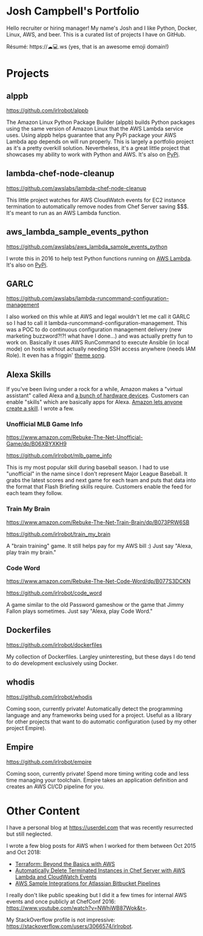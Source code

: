 # Josh Campbell's Portfolio
Hello recruiter or hiring manager! My name's Josh and I like Python, Docker, Linux, AWS, and beer. This is a curated list of projects I have on GitHub.

Résumé: https://☁💻.ws (yes, that is an awesome emoji domain!)

# Projects
## alppb
https://github.com/irlrobot/alppb

The Amazon Linux Python Package Builder (alppb) builds Python packages using the same version of Amazon Linux that the AWS Lambda service uses. Using alppb helps guarantee that any PyPi package your AWS Lambda app depends on will run properly. This is largely a portfolio project as it's a pretty overkill solution. Nevertheless, it's a great little project that showcases my ability to work with Python and AWS. It's also on [PyPi](https://pypi.org/project/alppb/).

## lambda-chef-node-cleanup
https://github.com/awslabs/lambda-chef-node-cleanup

This little project watches for AWS CloudWatch events for EC2 instance termination to automatically remove nodes from Chef Server saving $$$. It's meant to run as an AWS Lambda function.

## aws_lambda_sample_events_python
https://github.com/awslabs/aws_lambda_sample_events_python

I wrote this in 2016 to help test Python functions running on [AWS Lambda](https://aws.amazon.com/lambda/). It's also on [PyPi](https://pypi.org/project/aws-lambda-sample-events/).

## GARLC
https://github.com/awslabs/lambda-runcommand-configuration-management

I also worked on this while at AWS and legal wouldn't let me call it GARLC so I had to call it lambda-runcommand-configuration-management. This was a POC to do continuous configuration management delivery (new marketing buzzword?!?! what have I done...) and was actually pretty fun to work on. Basically it uses AWS RunCommand to execute Ansible (in local mode) on hosts without actually needing SSH access anywhere (needs IAM Role). It even has a friggin' [theme song](https://github.com/awslabs/lambda-runcommand-configuration-management#theme-song).

## Alexa Skills
If you've been living under a rock for a while, Amazon makes a "virtual assistant" called Alexa and [a bunch of hardware devices](https://www.amazon.com/Amazon-Echo-And-Alexa-Devices/b?node=9818047011). Customers can enable "skills" which are basically apps for Alexa. [Amazon lets anyone create a skill](https://developer.amazon.com/alexa). I wrote a few.

### Unofficial MLB Game Info
https://www.amazon.com/Rebuke-The-Net-Unofficial-Game/dp/B06XBYXKH9

https://github.com/irlrobot/mlb_game_info

This is my most popular skill during baseball season. I had to use "unofficial" in the name since I don't represent Major League Baseball. It grabs the latest scores and next game for each team and puts that data into the format that Flash Briefing skills require. Customers enable the feed for each team they follow.

### Train My Brain
https://www.amazon.com/Rebuke-The-Net-Train-Brain/dp/B073PRW6SB

https://github.com/irlrobot/train_my_brain

A "brain training" game. It still helps pay for my AWS bill :) Just say "Alexa, play train my brain."

### Code Word
https://www.amazon.com/Rebuke-The-Net-Code-Word/dp/B077S3DCKN

https://github.com/irlrobot/code_word

A game similar to the old Password gameshow or the game that Jimmy Fallon plays sometimes. Just say "Alexa, play Code Word."

## Dockerfiles
https://github.com/irlrobot/dockerfiles

My collection of Dockerfiles. Largley uninteresting, but these days I do tend to do development exclusively using Docker.

## whodis
https://github.com/irlrobot/whodis

Coming soon, currently private! Automatically detect the programming language and any frameworks being used for a project. Useful as a library for other projects that want to do automatic configuration (used by my other project Empire).

## Empire
https://github.com/irlrobot/empire

Coming soon, currently private! Spend more timing writing code and less time managing your toolchain. Empire takes an application definition and creates an AWS CI/CD pipeline for you.

# Other Content
I have a personal blog at https://userdel.com that was recently resurrected but still neglected.

I wrote a few blog posts for AWS when I worked for them between Oct 2015 and Oct 2018:
* [Terraform: Beyond the Basics with AWS](https://aws.amazon.com/blogs/apn/terraform-beyond-the-basics-with-aws/)
* [Automatically Delete Terminated Instances in Chef Server with AWS Lambda and CloudWatch Events](https://aws.amazon.com/blogs/apn/automatically-delete-terminated-instances-in-chef-server-with-aws-lambda-and-cloudwatch-events/)
* [AWS Sample Integrations for Atlassian Bitbucket Pipelines](https://aws.amazon.com/blogs/apn/aws-sample-integrations-for-atlassian-bitbucket-pipelines/)

I really don't like public speaking but I did it a few times for internal AWS events and once publicly at ChefConf 2016: https://www.youtube.com/watch?v=NWhiWB87Wok&t=.

My StackOverflow profile is not impressive: https://stackoverflow.com/users/3066574/irlrobot.
